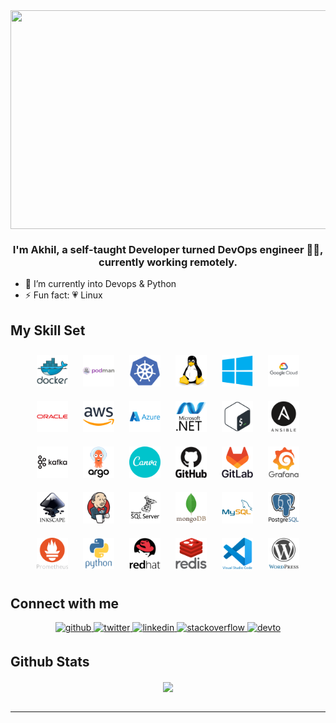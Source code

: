 <div align="center">
<img src="https://media.giphy.com/media/Lny6Rw04nsOOc/giphy.gif" align="center" height="350" width="600" />
</div>  


### <div align="center">I'm Akhil, a self-taught Developer turned DevOps engineer 👨‍💻, currently working remotely. </div>
 
- 🌱 I’m currently into Devops & Python  
- ⚡ Fun fact: 💗  Linux  



## My Skill Set  
<div align="center">

<img style="margin: 10px" src="https://github.com/devicons/devicon/raw/master/icons/docker/docker-original-wordmark.svg" alt="Docker" height="50" />
<img style="margin: 10px" src="https://github.com/devicons/devicon/raw/master/icons/podman/podman-original-wordmark.svg" alt="podman" height="50" />
<img style="margin: 10px" src="https://github.com/devicons/devicon/raw/master/icons/kubernetes/kubernetes-plain.svg" alt="kubernetes" height="50" />
<img style="margin: 10px" src="https://raw.githubusercontent.com/devicons/devicon/master/icons/linux/linux-original.svg" alt="Linux" height="50" />
<img style="margin: 10px" src="https://github.com/devicons/devicon/raw/master/icons/windows8/windows8-original.svg" alt="Linux" height="50" />    
<img style="margin: 10px" src="https://github.com/devicons/devicon/raw/master/icons/googlecloud/googlecloud-original-wordmark.svg" alt="GCP" height="50" /> 
<img style="margin: 10px" src="https://github.com/devicons/devicon/raw/master/icons/oracle/oracle-original.svg" alt="GCP" height="50" /> 
<img style="margin: 10px" src="https://raw.githubusercontent.com/devicons/devicon/master/icons/amazonwebservices/amazonwebservices-original-wordmark.svg" alt="AWS" height="50" /> 
<img style="margin: 10px" src="https://github.com/devicons/devicon/raw/master/icons/azure/azure-original-wordmark.svg" alt="Azure" height="50" /> 
<img style="margin: 10px" src="https://github.com/devicons/devicon/raw/master/icons/dot-net/dot-net-original-wordmark.svg" alt=".NET" height="50" />
<img style="margin: 10px" src="https://github.com/devicons/devicon/raw/master/icons/bash/bash-original.svg" alt="Bash" height="50" />  
<img style="margin: 10px" src="https://github.com/devicons/devicon/raw/master/icons/ansible/ansible-original-wordmark.svg" alt="Ansible" height="50" /> 
<img style="margin: 10px" src="https://github.com/devicons/devicon/raw/master/icons/apachekafka/apachekafka-original-wordmark.svg" alt="Kafka" height="50" />
<img style="margin: 10px" src="https://github.com/devicons/devicon/raw/master/icons/argocd/argocd-original-wordmark.svg" alt="argocd" height="50" />
<img style="margin: 10px" src="https://github.com/devicons/devicon/raw/master/icons/canva/canva-original.svg" alt="canva" height="50" />
<img style="margin: 10px" src="https://github.com/devicons/devicon/raw/master/icons/github/github-original-wordmark.svg" alt="git" height="50" />
<img style="margin: 10px" src="https://github.com/devicons/devicon/raw/master/icons/gitlab/gitlab-original-wordmark.svg" alt="gitlab" height="50" />
<img style="margin: 10px" src="https://github.com/devicons/devicon/raw/master/icons/grafana/grafana-original-wordmark.svg" alt="grafana" height="50" />
<img style="margin: 10px" src="https://github.com/devicons/devicon/raw/master/icons/inkscape/inkscape-original-wordmark.svg" alt="inkscape" height="50" />
<img style="margin: 10px" src="https://github.com/devicons/devicon/raw/master/icons/jenkins/jenkins-original.svg" alt="jenkins" height="50" />
<img style="margin: 10px" src="https://github.com/devicons/devicon/raw/master/icons/microsoftsqlserver/microsoftsqlserver-plain-wordmark.svg" alt="microsoftsqlserver" height="50" />
<img style="margin: 10px" src="https://github.com/devicons/devicon/raw/master/icons/mongodb/mongodb-original-wordmark.svg" alt="mongodb" height="50" />
<img style="margin: 10px" src="https://github.com/devicons/devicon/raw/master/icons/mysql/mysql-original-wordmark.svg" alt="mysql" height="50" />
<img style="margin: 10px" src="https://github.com/devicons/devicon/raw/master/icons/postgresql/postgresql-original-wordmark.svg" alt="postgresql" height="50" />
<img style="margin: 10px" src="https://github.com/devicons/devicon/raw/master/icons/prometheus/prometheus-original-wordmark.svg" alt="prometheus" height="50" />
<img style="margin: 10px" src="https://github.com/devicons/devicon/raw/master/icons/python/python-original-wordmark.svg" alt="python" height="50" />
<img style="margin: 10px" src="https://github.com/devicons/devicon/raw/master/icons/redhat/redhat-original-wordmark.svg" alt="redhat" height="50" />
<img style="margin: 10px" src="https://github.com/devicons/devicon/raw/master/icons/redis/redis-original-wordmark.svg" alt="redis" height="50" />
<img style="margin: 10px" src="https://github.com/devicons/devicon/raw/master/icons/vscode/vscode-original-wordmark.svg" alt="vscode" height="50" />
<img style="margin: 10px" src="https://github.com/devicons/devicon/raw/master/icons/wordpress/wordpress-original.svg" alt="wordpress" height="50" />
</div> 


## Connect with me  
<div align="center">
<a href="https://github.com/akhil850" target="_blank">
<img src=https://img.shields.io/badge/github-%2324292e.svg?&style=for-the-badge&logo=github&logoColor=white alt=github style="margin-bottom: 5px;" />
</a>
<a href="https://twitter.com/#" target="_blank">
<img src=https://img.shields.io/badge/twitter-%2300acee.svg?&style=for-the-badge&logo=twitter&logoColor=white alt=twitter style="margin-bottom: 5px;" />
</a>
<a href="https://linkedin.com/in/#" target="_blank">
<img src=https://img.shields.io/badge/linkedin-%231E77B5.svg?&style=for-the-badge&logo=linkedin&logoColor=white alt=linkedin style="margin-bottom: 5px;" />
</a>
<a href="https://stackoverflow.com/users/#" target="_blank">
<img src=https://img.shields.io/badge/stackoverflow-%23F28032.svg?&style=for-the-badge&logo=stackoverflow&logoColor=white alt=stackoverflow style="margin-bottom: 5px;" />
</a>
<a href="https://dev.to/#" target="_blank">
<img src=https://img.shields.io/badge/dev.to-%2308090A.svg?&style=for-the-badge&logo=dev.to&logoColor=white alt=devto style="margin-bottom: 5px;" />
</a>  
</div>  


## Github Stats  
<div align="center">
  <img src="https://github-readme-stats.vercel.app/api?username=akhil850&show_icons=true&count_private=true" align="center" /></div>
<br />

----
